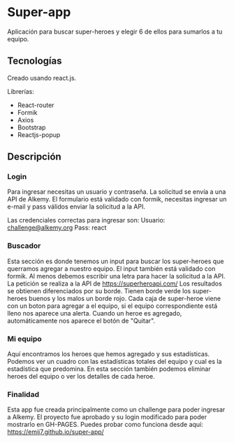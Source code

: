 # Super-app
Aplicación para buscar super-heroes y elegir 6 de ellos para sumarlos a tu equipo.

## Tecnologías
Creado usando react.js.

Librerías:
- React-router
- Formik
- Axios
- Bootstrap
- Reactjs-popup

## Descripción
### Login
Para ingresar necesitas un usuario y contraseña. La solicitud se envía a una API de Alkemy.
El formulario está validado con formik, necesitas ingresar un e-mail y pass válidos enviar la solicitud a la API.

Las credenciales correctas para ingresar son:
Usuario: challenge@alkemy.org
Pass: react

### Buscador
Esta sección es donde tenemos un input para buscar los super-heroes que querramos agregar a nuestro equipo.
El input también está validado con formik. Al menos debemos escribir una letra para hacer la solicitud a la API.
La petición se realiza a la API de https://superheroapi.com/ 
Los resultados se obtienen diferenciados por su borde. Tienen borde verde los super-heroes buenos y los malos un borde rojo.
Cada caja de super-heroe viene con un boton para agregar a el equipo, si el equipo correspondiente está lleno nos aparece una alerta.
Cuando un heroe es agregado, automáticamente nos aparece el botón de "Quitar".

### Mi equipo
Aquí encontramos los heroes que hemos agregado y sus estadísticas.
Podemos ver un cuadro con las estadísticas totales del equipo y cual es la estadística que predomina.
En esta sección también podemos eliminar heroes del equipo o ver los detalles de cada heroe.


### Finalidad
Esta app fue creada principalmente como un challenge para poder ingresar a Alkemy.
El proyecto fue aprobado y su login modificado para poder mostrarlo en GH-PAGES.
Puedes probar como funciona desde aquí: 
https://emij7.github.io/super-app/
